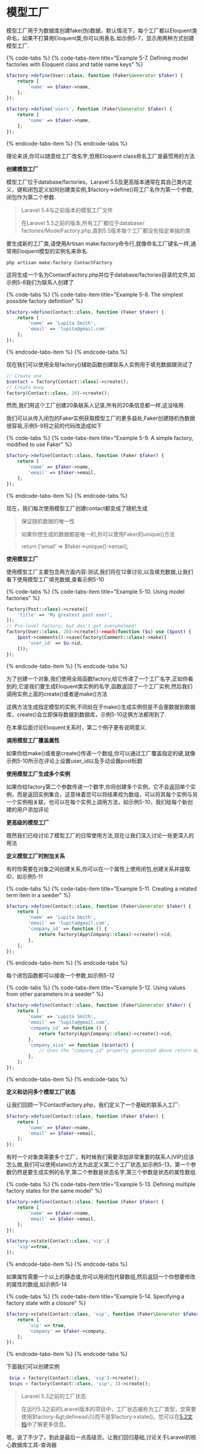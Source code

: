 # 模型工厂

模型工厂用于为数据库创建fake\(伪\)数据，默认情况下，每个工厂都以Eloquent类命名，如果不打算用Eloquent类,你可以用表名.如示例5-7，显示用两种方式创建模型工厂.

{% code-tabs %}
{% code-tabs-item title="Example 5-7. Defining model factories with Eloquent class and table name keys" %}
```php
$factory->define(User::class, function (Faker\Generator $faker) {
    return [
        'name' => $faker->name,
    ];
});

$factory->define('users', function (Faker\Generator $faker) {
    return [
        'name' => $faker->name,
    ];
});
```
{% endcode-tabs-item %}
{% endcode-tabs %}

理论来讲,你可以随意给工厂改名字,但用Eloquent class命名工厂是最惯用的方法

**创建模型工厂**

模型工厂位于database/factories，Laravel 5.5及更高版本通常在其自己类内定义，键和闭包定义如何创建类实例,$factory-&gt;define\(\)将工厂名作为第一个参数,闭包作为第二个参数.

> Laravel 5.4与之前版本的模型工厂文件
>
> 在Laravel 5.5之前的版本,所有工厂都位于database/ factories/ModelFactory.php,直到5.5版本每个工厂都没有指定单独的类

要生成新的工厂类,请使用Artisan make:factory命令行,就像命名工厂键名一样,通常用Eloquent模型的实例名来命名.

```text
php artisan make:factory ContactFactory
```

这将生成一个名为ContactFactory.php并位于database/factories目录的文件,如示例5-8我们为联系人创建了

{% code-tabs %}
{% code-tabs-item title="Example 5-8. The simplest possible factory definition" %}
```php
$factory->define(Contact::class, function (Faker $faker) {
    return [
        'name' => 'Lupita Smith',
        'email' => 'lupita@gmail.com'
    ];
});
```
{% endcode-tabs-item %}
{% endcode-tabs %}

现在我们可以使用全局factory\(\)辅助函数创建联系人实例用于填充数据跟测试了

```php
// Create one
$contact = factory(Contact::class)->create(); 
// Create many
factory(Contact::class, 20)->create();
```

然而,我们用这个工厂创建20条联系人记录,所有的20条信息都一样,这没啥用.

我们可以从传入闭包的Faker实例获取模型工厂的更多益处,Faker创建随机伪数据很容易,示例5-9将之前的代码改造成如下

{% code-tabs %}
{% code-tabs-item title="Example 5-9. A simple factory, modified to use Faker" %}
```php
$factory->define(Contact::class, function (Faker $faker) {
    return [
        'name' => $faker->name,
        'email' => $faker->email,
    ];
});
```
{% endcode-tabs-item %}
{% endcode-tabs %}

现在，我们每次使用模型工厂创建contact都变成了随机生成

> 保证随机数据的唯一性
>
> 如果你想生成的数据都是唯一的,你可以使用Faker的unique\(\)方法

> return \['email' =&gt; $faker-&gt;unique\(\)-&gt;email\];

**使用模型工厂**

使用模型工厂主要包含两方面内容:测试,我们将在12章讨论,以及填充数据,让我们看下使用模型工厂填充数据,查看示例5-10

{% code-tabs %}
{% code-tabs-item title="Example 5-10. Using model factories" %}
```php
factory(Post::class)->create([
    'title' => 'My greatest post ever',
]);
// Pro-level factory; but don't get overwhelmed!
factory(User::class, 20)->create()->each(function ($u) use ($post) { 
    $post->comments()->save(factory(Comment::class)->make([
        'user_id' => $u->id,
    ]));
});
```
{% endcode-tabs-item %}
{% endcode-tabs %}

为了创建一个对象,我们使用全局函数factory,给它传递了一个工厂名字,正如你看到的,它是我们要生成Eloquent类实例的名字,函数返回了一个工厂实例,然后我们调用实例上面的create\(\)或者是make\(\)方法

这俩方法生成指定模型的实例,不同处在于make\(\)生成实例但是不会塞数据到数据库，create\(\)会立即保存数据到数据库，示例5-10这俩方法都用到了.

在本章后面讨论Eloquent关系时，第二个例子更有说明意义.

**调用模型工厂覆盖属性**

如果你给make\(\)或者是create\(\)传递一个数组,你可以通过工厂覆盖指定的键,就像示例5-10所示在评论上设置user\_id以及手动设置post标题

**使用模型工厂生成多个实例**

如果你给factory第二个参数传递一个数字,你将创建多个实例，它不会返回单个实例，而是返回实例集合，这意味着您可以将结果视为数组，可以将其每个实例与另一个实例相关联，也可以在每个实例上调用方法，如示例5-10，我们给每个新创建的用户添加评论

**更高级的模型工厂**

既然我们已经讨论了模型工厂的日常使用方法,现在让我们深入讨论一些更深入的用法

**定义模型工厂时附加关系**

有时你需要在对象之间创建关系,你可以在一个属性上使用闭包,创建关系并提取ID，如示例5-11

{% code-tabs %}
{% code-tabs-item title="Example 5-11. Creating a related term item in a seeder" %}
```php
$factory->define(Contact::class, function (Faker\Generator $faker) { 
    return [
        'name' => 'Lupita Smith',
        'email' => 'lupita@gmail.com',
        'company_id' => function () {
            return factory(App\Company::class)->create()->id; 
        },
    ]; 
});
```
{% endcode-tabs-item %}
{% endcode-tabs %}

每个闭包函数都可以接收一个参数,如示例5-12

{% code-tabs %}
{% code-tabs-item title="Example 5-12. Using values from other parameters in a seeder" %}
```php
$factory->define(Contact::class, function (Faker\Generator $faker) {
    return [
        'name' => 'Lupita Smith',
        'email' => 'lupita@gmail.com',
        'company_id' => function () {
            return factory(App\Company::class)->create()->id;
        },
        'company_size' => function ($contact) {
            // Uses the "company_id" property generated above return App\Company::find($contact['company_id'])->size;
        },
    ];
});
```
{% endcode-tabs-item %}
{% endcode-tabs %}

**定义和访问多个模型工厂状态**

让我们回顾一下ContactFactory.php，我们定义了一个基础的联系人工厂:

```php
$factory->define(Contact::class, function (Faker $faker) {
    return [
        'name' => $faker->name,
        'email' => $faker->email,
    ];
});
```

有时一个对象类需要多个工厂，有时候我们需要添加非常重要的联系人\(VIP\)应该怎么做,我们可以使用state\(\)方法为此定义第二个工厂状态,如示例5-13，第一个参数仍然是要生成实例的名字,第二个参数是状态名字,第三个参数是状态的属性数组.

{% code-tabs %}
{% code-tabs-item title="Example 5-13. Defining multiple factory states for the same model" %}
```php
$factory->define(Contact::class, function (Faker $faker) {
    return [
        'name' => $faker->name,
        'email' => $faker->email,
    ];
});

$factory->state(Contact::class,'vip',[
    'vip'=>true,
]);
```
{% endcode-tabs-item %}
{% endcode-tabs %}

如果属性需要一个以上的静态值,你可以用闭包代替数组,然后返回一个你想要修改的属性的数组,如示例5-14

{% code-tabs %}
{% code-tabs-item title="Example 5-14. Specifying a factory state with a closure" %}
```php
$factory->state(Contact::class, 'vip', function (Faker\Generator $faker) {
    return [
        'vip' => true,
        'company' => $faker->company,
    ];
});
```
{% endcode-tabs-item %}
{% endcode-tabs %}

下面我们可以创建实例

```php
 $vip = factory(Contact::class, 'vip')->create();
 $vips = factory(Contact::class, 'vip', 3)->create();
```

> Laravel 5.3之前的工厂状态
>
> 在运行5.3之前的Laravel版本的项目中，工厂状态被称为工厂类型，您需要使用$factory-&gt;defineas\(\)而不是$factory-&gt;state\(\)。您可以在[5.2文档](https://laravel.com/docs/5.2/testing#model-factories)中了解更多信息。

嗯，说了不少了，到此是最后一点高级货。让我们回归基础,讨论关于Laravel的核心数据库工具-查询器

